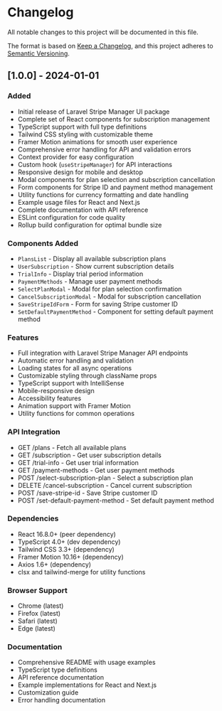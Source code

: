# Changelog

All notable changes to this project will be documented in this file.

The format is based on [Keep a Changelog](https://keepachangelog.com/en/1.0.0/),
and this project adheres to [Semantic Versioning](https://semver.org/spec/v2.0.0.html).

## [1.0.0] - 2024-01-01

### Added
- Initial release of Laravel Stripe Manager UI package
- Complete set of React components for subscription management
- TypeScript support with full type definitions
- Tailwind CSS styling with customizable theme
- Framer Motion animations for smooth user experience
- Comprehensive error handling for API and validation errors
- Context provider for easy configuration
- Custom hook (`useStripeManager`) for API interactions
- Responsive design for mobile and desktop
- Modal components for plan selection and subscription cancellation
- Form components for Stripe ID and payment method management
- Utility functions for currency formatting and date handling
- Example usage files for React and Next.js
- Complete documentation with API reference
- ESLint configuration for code quality
- Rollup build configuration for optimal bundle size

### Components Added
- `PlansList` - Display all available subscription plans
- `UserSubscription` - Show current subscription details
- `TrialInfo` - Display trial period information
- `PaymentMethods` - Manage user payment methods
- `SelectPlanModal` - Modal for plan selection confirmation
- `CancelSubscriptionModal` - Modal for subscription cancellation
- `SaveStripeIdForm` - Form for saving Stripe customer ID
- `SetDefaultPaymentMethod` - Component for setting default payment method

### Features
- Full integration with Laravel Stripe Manager API endpoints
- Automatic error handling and validation
- Loading states for all async operations
- Customizable styling through className props
- TypeScript support with IntelliSense
- Mobile-responsive design
- Accessibility features
- Animation support with Framer Motion
- Utility functions for common operations

### API Integration
- GET /plans - Fetch all available plans
- GET /subscription - Get user subscription details
- GET /trial-info - Get user trial information
- GET /payment-methods - Get user payment methods
- POST /select-subscription-plan - Select a subscription plan
- DELETE /cancel-subscription - Cancel current subscription
- POST /save-stripe-id - Save Stripe customer ID
- POST /set-default-payment-method - Set default payment method

### Dependencies
- React 16.8.0+ (peer dependency)
- TypeScript 4.0+ (dev dependency)
- Tailwind CSS 3.3+ (dependency)
- Framer Motion 10.16+ (dependency)
- Axios 1.6+ (dependency)
- clsx and tailwind-merge for utility functions

### Browser Support
- Chrome (latest)
- Firefox (latest)
- Safari (latest)
- Edge (latest)

### Documentation
- Comprehensive README with usage examples
- TypeScript type definitions
- API reference documentation
- Example implementations for React and Next.js
- Customization guide
- Error handling documentation
